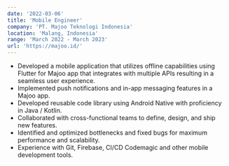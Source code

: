 ```yaml
---
date: '2022-03-06'
title: 'Mobile Engineer'
company: 'PT. Majoo Teknologi Indonesia'
location: 'Malang, Indonesia'
range: 'March 2022 - March 2023'
url: 'https://majoo.id/'
---
```


- Developed a mobile application that utilizes offline capabilities using Flutter for Majoo app that integrates with multiple APIs resulting in a seamless user experience.
- Implemented push notifications and in-app messaging features in a Majoo app.
- Developed reusable code library using Android Native with proficiency in Java / Kotlin.
- Collaborated with cross-functional teams to define, design, and ship new features.
- Identified and optimized bottlenecks and fixed bugs for maximum performance and scalability.
- Experience with Git, Firebase, CI/CD Codemagic and other mobile development tools.

